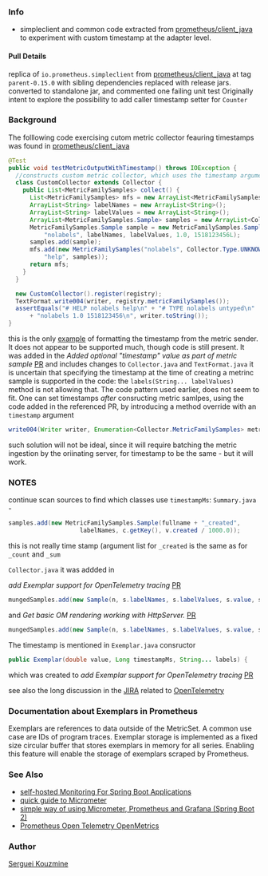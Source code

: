 ### Info

* simpleclient and common code extracted from 
[prometheus/client_java](https://github.com/prometheus/client_java) to experiment with custom timestamp at the adapter level.
#### Pull Details

replica of `io.prometheus.simpleclient` from [prometheus/client_java](https://github.com/prometheus/client_java) at tag `parent-0.15.0` with sibling dependencies replaced with release jars. converted to standalone jar, and commented one failing unit test 
Originally intent to explore the possibility to add caller timestamp setter for `Counter`

### Background

The folllowing code exercising cutom metric collector feauring timestamps was found in [prometheus/client_java](https://github.com/prometheus/client_java)
```java
@Test
public void testMetricOutputWithTimestamp() throws IOException {
  //constructs custom metric collector, which uses the timestamp argument in Sample constructor
  class CustomCollector extends Collector {
    public List<MetricFamilySamples> collect() {
      List<MetricFamilySamples> mfs = new ArrayList<MetricFamilySamples>();
      ArrayList<String> labelNames = new ArrayList<String>();
      ArrayList<String> labelValues = new ArrayList<String>();
      ArrayList<MetricFamilySamples.Sample> samples = new ArrayList<Collector.MetricFamilySamples.Sample>();
      MetricFamilySamples.Sample sample = new MetricFamilySamples.Sample(
          "nolabels", labelNames, labelValues, 1.0, 1518123456L);
      samples.add(sample);
      mfs.add(new MetricFamilySamples("nolabels", Collector.Type.UNKNOWN,
          "help", samples));
      return mfs;
    }
  }

  new CustomCollector().register(registry);
  TextFormat.write004(writer, registry.metricFamilySamples());
  assertEquals("# HELP nolabels help\n" + "# TYPE nolabels untyped\n"
      + "nolabels 1.0 1518123456\n", writer.toString());
}

```

this is the only [example](https://github.com/prometheus/client_java/blob/master/simpleclient_common/src/test/java/io/prometheus/client/exporter/common/TextFormatTest.java#L114) 
of formatting the timestamp from the metric sender. 
It does not appear to be supported much, though code is still present.
It was added in the *Added optional "timestamp" value as part of metric sample*
[PR](https://github.com/prometheus/client_java/commit/5b0a2752bcb8a168b69a74fd6c230d6a7d74f9c1#diff-b5b368e079b04f16ffb1a62caacf0001aa05595b8f9a2ec999003336b3bf0ca5)
and includes changes to `Collector.java` and `TextFormat.java`
it is uncertain that specifying the timestamp at the time of creating a metrinc sample is supported in the code:  the `labels(String... labelValues)` method is not allowing that.
The code pattern used earlier, does not seem to fit. One can set timestamps *after* consructing metric samlpes,
using the code added in the referenced PR,
by introducing a method override with an `timestamp` argument
```java
write004(Writer writer, Enumeration<Collector.MetricFamilySamples> metricFamilySamples, long timestamp)
```
such solution will not be ideal, since it will require batching the metric ingestion by the oriinating server, for timestamp to be the same - but it will work.

### NOTES

continue scan sources to find which classes use `timestampMs`:
`Summary.java` -
```java
samples.add(new MetricFamilySamples.Sample(fullname + "_created",
					labelNames, c.getKey(), v.created / 1000.0));
```
this is not really time stamp (argument list for `_created` is the same as for `_count` and `_sum`

`Collector.java`
it was addded in 

*add Exemplar support for OpenTelemetry tracing* [PR](https://github.com/prometheus/client_java/commit/b76e1e95d1c8ce3141584e2a2d260519c3a6eb19)
```java
mungedSamples.add(new Sample(n, s.labelNames, s.labelValues, s.value, s.exemplar, s.timestampMs));
```
and 
*Get basic OM rendering working with HttpServer.* [PR]()
```java
mungedSamples.add(new Sample(n, s.labelNames, s.labelValues, s.value, s.timestampMs));
```
The timestamp is mentioned in `Exemplar.java` consructor


```java
public Exemplar(double value, Long timestampMs, String... labels) {
```

 which was created to
*add Exemplar support for OpenTelemetry tracing*
[PR](https://github.com/prometheus/client_java/commit/b76e1e95d1c8ce3141584e2a2d260519c3a6eb19)


see also the long discussion in the [JIRA](https://github.com/prometheus/client_java/issues/622) related to [OpenTelemetry](https://www.dynatrace.com/monitoring/integrations/opentelemetry/?utm_source=google&utm_medium=cpc&utm_term=opentelemetry&utm_campaign=us-observability-observability&utm_content=none&gclid=Cj0KCQjwlK-WBhDjARIsAO2sErTqqJTOwRMXZTCcKF_3ggGEUvQyzlv8bnPRXc5Fq0oQ5oQ4YYbLtPkaAqvOEALw_wcB&gclsrc=aw.ds)

### Documentation about Exemplars in Prometheus

Exemplars are references to data outside of the MetricSet. A common use case are IDs of program traces. Exemplar storage is implemented as a fixed size circular buffer that stores exemplars in memory for all series. Enabling this feature will enable the storage of exemplars scraped by Prometheus.

### See Also
   * [self-hosted Monitoring For Spring Boot Applications](https://www.baeldung.com/spring-boot-self-hosted-monitoring)
   * [quick guide to Micrometer](https://www.baeldung.com/micrometer)
   * [simple way of using Micrometer, Prometheus and Grafana (Spring Boot 2)](https://www.north-47.com/knowledge-base/a-simple-way-of-using-micrometer-prometheus-and-grafana-spring-boot-2/)
   * [Prometheus Open Telemetry OpenMetrics](https://linuxczar.net/blog/2022/01/17/java-spring-boot-prometheus-exemplars/)

### Author
[Serguei Kouzmine](kouzmine_serguei@yahoo.com)
